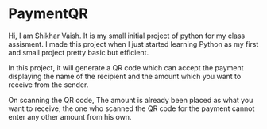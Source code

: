 # PaymentQR
Hi, I am Shikhar Vaish.
It is my small initial project of python for my class assisment. I made this project when I just started learning Python as my first and small project pretty basic but efficient.

In this project, it will generate a QR code which can accept the payment displaying the name of the recipient and the amount which you want to receive from the sender.

On scanning the QR code, The amount is already been placed as what you want to receive, the one who scanned the QR code for the payment cannot enter any other amount from his own.



